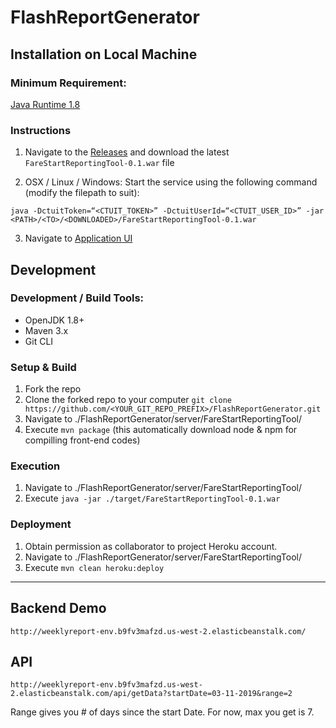 FlashReportGenerator
======================

## Installation on Local Machine

### Minimum Requirement:
[Java Runtime 1.8](https://www.oracle.com/technetwork/java/javase/downloads/jre8-downloads-2133155.html)

### Instructions
1. Navigate to the <a href="https://github.com/FarestartTechVolunteers/FlashReportGenerator/releases" target="_blank">Releases</a> and download the latest ```FareStartReportingTool-0.1.war``` file

2. OSX / Linux / Windows: Start the service using the following command (modify the filepath to suit):
  ```
  java -DctuitToken=“<CTUIT_TOKEN>” -DctuitUserId=“<CTUIT_USER_ID>” -jar <PATH>/<TO>/<DOWNLOADED>/FareStartReportingTool-0.1.war
  ```
 
3. Navigate to <a href="http://localhost:5000" target="_blank">Application UI</a>

## Development
### Development / Build Tools:
 - OpenJDK 1.8+
 - Maven 3.x
 - Git CLI

### Setup & Build
1. Fork the repo 
2. Clone the forked repo to your computer
```git clone https://github.com/<YOUR_GIT_REPO_PREFIX>/FlashReportGenerator.git```
3. Navigate to ./FlashReportGenerator/server/FareStartReportingTool/
4. Execute ```mvn package``` (this automatically download node & npm for compilling front-end codes)

### Execution
1. Navigate to ./FlashReportGenerator/server/FareStartReportingTool/
2. Execute ```java -jar ./target/FareStartReportingTool-0.1.war```

### Deployment
1. Obtain permission as collaborator to project Heroku account.
2. Navigate to ./FlashReportGenerator/server/FareStartReportingTool/
3. Execute ```mvn clean heroku:deploy```

---

## Backend Demo
```
http://weeklyreport-env.b9fv3mafzd.us-west-2.elasticbeanstalk.com/
```

## API

```
http://weeklyreport-env.b9fv3mafzd.us-west-2.elasticbeanstalk.com/api/getData?startDate=03-11-2019&range=2
```

Range gives you # of days since the start Date.
For now, max you get is 7.
